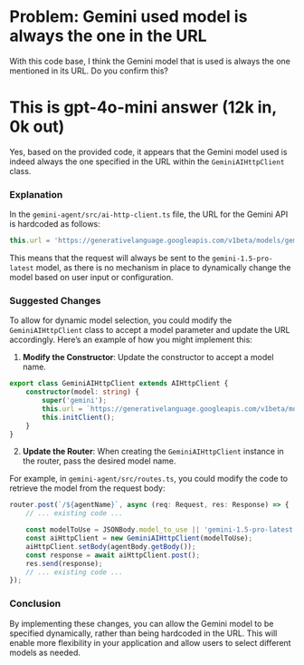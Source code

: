# Problem: Gemini used model is always the one in the URL 

With this code base, I think the Gemini model that is used is always the one mentioned in its URL.
Do you confirm this?




# This is gpt-4o-mini answer (12k in, 0k out)

Yes, based on the provided code, it appears that the Gemini model used is indeed always the one specified in the URL within the `GeminiAIHttpClient` class. 

### Explanation

In the `gemini-agent/src/ai-http-client.ts` file, the URL for the Gemini API is hardcoded as follows:

```typescript
this.url = 'https://generativelanguage.googleapis.com/v1beta/models/gemini-1.5-pro-latest:generateContent';
```

This means that the request will always be sent to the `gemini-1.5-pro-latest` model, as there is no mechanism in place to dynamically change the model based on user input or configuration.

### Suggested Changes

To allow for dynamic model selection, you could modify the `GeminiAIHttpClient` class to accept a model parameter and update the URL accordingly. Here’s an example of how you might implement this:

1. **Modify the Constructor**: Update the constructor to accept a model name.

```typescript
export class GeminiAIHttpClient extends AIHttpClient {
    constructor(model: string) {
        super('gemini');
        this.url = `https://generativelanguage.googleapis.com/v1beta/models/${model}:generateContent`;
        this.initClient();
    }
}
```

2. **Update the Router**: When creating the `GeminiAIHttpClient` instance in the router, pass the desired model name.

For example, in `gemini-agent/src/routes.ts`, you could modify the code to retrieve the model from the request body:

```typescript
router.post(`/${agentName}`, async (req: Request, res: Response) => {
    // ... existing code ...

    const modelToUse = JSONBody.model_to_use || 'gemini-1.5-pro-latest'; // Default model
    const aiHttpClient = new GeminiAIHttpClient(modelToUse);
    aiHttpClient.setBody(agentBody.getBody());
    const response = await aiHttpClient.post();
    res.send(response);
    // ... existing code ...
});
```

### Conclusion

By implementing these changes, you can allow the Gemini model to be specified dynamically, rather than being hardcoded in the URL. This will enable more flexibility in your application and allow users to select different models as needed.

